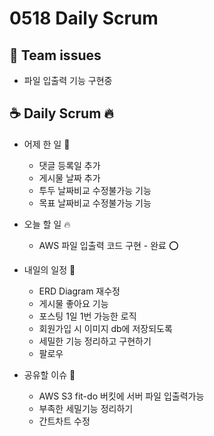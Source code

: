 # 0518 Daily Scrum

## 💬 Team issues
- 파일 입출력 기능 구현중

## ☕ Daily Scrum 🔥

- 어제 한 일 🌙
  -  댓글 등록일 추가 
  -  게시물 날짜 추가 
  -  투두 날짜비교 수정불가능 기능 
  -  목표 날짜비교 수정불가능 기능 
  
- 오늘 할 일 🔥
  - AWS 파일 입출력 코드 구현 - 완료 ⭕

- 내일의 일정 🐥
  -  ERD Diagram 재수정 
  -  게시물 좋아요 기능
  -  포스팅 1일 1번 가능한 로직
  -  회원가입 시 이미지 db에 저장되도록
  -  세밀한 기능 정리하고 구현하기 
  -  팔로우

- 공유할 이슈 🙌
  - AWS S3 fit-do 버킷에 서버 파일 입출력가능
  - 부족한 세밀기능 정리하기
  - 간트차트 수정
